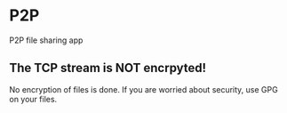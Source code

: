 # P2P
P2P file sharing app
## **The TCP stream is NOT encrpyted!**
No encryption of files is done.
If you are worried about security, use GPG on your files.
